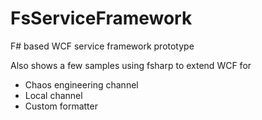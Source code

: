 # FsServiceFramework
F# based WCF service framework prototype

Also shows a few samples using fsharp to extend WCF for
 * Chaos engineering channel
 * Local channel
 * Custom formatter
 
